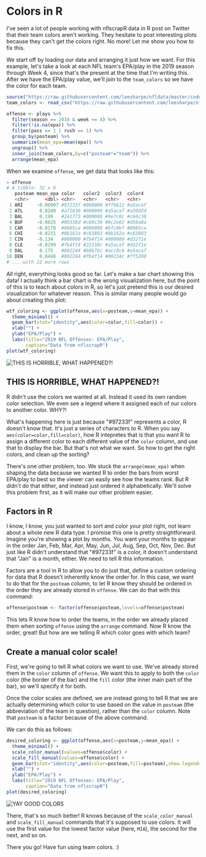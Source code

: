 # Colors in R

I've seen a lot of people working with nflscrapR data in R post on Twitter that their team colors aren't working. They hesitate to post interesting plots because they can't get the colors right. No more! Let me show you how to fix this.

We start off by loading our data and arranging it just how we want. For this example, let's take a look at each NFL team's EPA/play in the 2019 season through Week 4, since that's the present at the time that I'm writing this. After we have the EPA/play value, we'll join to the `team_colors` so we have the color for each team. 

``` r
source("https://raw.githubusercontent.com/leesharpe/nfldata/master/code/plays.R")
team_colors <- read_csv("https://raw.githubusercontent.com/leesharpe/nfldata/master/data/teamcolors.csv")

offense <- plays %>% 
  filter(season == 2019 & week <= 4) %>% 
  filter(!is.na(epa)) %>% 
  filter(pass == 1 | rush == 1) %>% 
  group_by(posteam) %>% 
  summarize(mean_epa=mean(epa)) %>% 
  ungroup() %>% 
  inner_join(team_colors,by=c("posteam"="team")) %>% 
  arrange(mean_epa)
```

When we examine `offense`, we get data that looks like this:

``` r
> offense
# A tibble: 32 x 6
   posteam mean_epa color   color2  color3  color4 
   <chr>      <dbl> <chr>   <chr>   <chr>   <chr>  
 1 ARI     -0.00907 #97233f #000000 #ffb612 #a5acaf
 2 ATL      0.0240  #a71930 #000000 #a5acaf #a30d2d
 3 BAL      0.199   #241773 #000000 #9e7c0c #c60c30
 4 BUF     -0.0625  #00338d #c60c30 #0c2e82 #d50a0a
 5 CAR     -0.0178  #0085ca #000000 #bfc0bf #0085ca
 6 CHI     -0.0231  #0b162a #c83803 #0b162a #c83803
 7 CIN     -0.134   #000000 #fb4f14 #000000 #d32f1e
 8 CLE     -0.0299  #fb4f14 #22150c #a5acaf #d32f1e
 9 DAL      0.175   #002244 #b0b7bc #acc0c6 #a5acaf
10 DEN      0.0448  #002244 #fb4f14 #00234c #ff5200
# ... with 22 more rows
```

All right, everything looks good so far. Let's make a bar chart showing this data! I actually think a bar chart is the wrong visualization here, but the point of this is to teach about colors in R, so let's just pretend this is our desired visualization for whatever reason. This is similar many people would go about creating this plot:

``` r
wtf_coloring <- ggplot(offense,aes(x=posteam,y=mean_epa)) +
  theme_minimal() +
  geom_bar(stat="identity",aes(color=color,fill=color)) +
  xlab("") +
  ylab("EPA/Play") +
  labs(title="2019 NFL Offenses: EPA/Play",
       caption="Data from nflscrapR")
plot(wtf_coloring)
```

![THIS IS HORRIBLE, WHAT HAPPENED?!](http://www.habitatring.com/wtf_coloring.png)

## THIS IS HORRIBLE, WHAT HAPPENED?!

R didn't use the colors we wanted at all. Instead it used its own random color selection. We even see a legend where it assigned each of our colors to another color. WHY?!

What's happening here is just because "#97233f" represents a color, R doesn't know that. It's just a series of characters to R. When you say `aes(color=color,fill=color)`, how R intepretes that is that you want R to assign a different color to each different value of the `color` column, and use that to display the bar. But that's not what we want. So how to get the right colors, and clean up the sorting? 

There's one other problem, too. We stuck the `arrange(mean_epa)` when shaping the data because we wanted R to order the bars from worst EPA/play to best so the viewer can easily see how the teams rank. But R didn't do that either, and instead just ordered it alphabetically. We'll solve this problem first, as it will make our other problem easier.

## Factors in R

I know, I know, you just wanted to sort and color your plot right, not learn about a whole new R data type. I promise this one is pretty straightforward. Imagine you're showing a plot by months. You want your months to appear in the order Jan, Feb, Mar, Apr, May, Jun, Jul, Aug, Sep, Oct, Nov, Dec. But just like R didn't understand that "#97233f" is a color, it doesn't understand that "Jan" is a month, either. We need to tell R this information.

Factors are a tool in R to allow you to do just that, define a custom ordering for data that R doesn't inherently know the order for. In this case, we want to do that for the `posteam` column, to let R know they should be ordered in the order they are already stored in `offense`. We can do that with this command:

``` r
offense$posteam <- factor(offense$posteam,levels=offense$posteam)
```

This lets R know how to order the teams, in the order we already placed them when sorting `offense` using the `arrange` command. Now R know the order, great! But how are we telling R which color goes with which team?

## Create a manual color scale!

First, we're going to tell R what colors we want to use. We've already stored them in the `color` column of `offense`. We want this to apply to both the `color` color (the border of the bar) and the `fill` color (the inner main part of the bar), so we'll specify it for both.

Once the color scales are defined, we are instead going to tell R that we are actually determining which color to use based on the value in `posteam` (the abbreviation of the team in question), rather than the `color` column. Note that `posteam` is a factor because of the above command. 

We can do this as follows:

``` r
desired_coloring <- ggplot(offense,aes(x=posteam,y=mean_epa)) +
  theme_minimal() +
  scale_color_manual(values=offense$color) +  
  scale_fill_manual(values=offense$color) +
  geom_bar(stat="identity",aes(color=posteam,fill=posteam),show.legend=FALSE) +
  xlab("") +
  ylab("EPA/Play") +
  labs(title="2019 NFL Offenses: EPA/Play",
       caption="Data from nflscrapR")
plot(desired_coloring)
```

![YAY GOOD COLORS](http://www.habitatring.com/yay_good_colors.png)

There, that's so much better! R knows because of the `scale_color_manual` and `scale_fill_manual` commands that it's supposed to use colors. It will use the first value for the lowest factor value (here, `MIA`), the second for the next, and so on.

There you go! Have fun using team colors. :)
